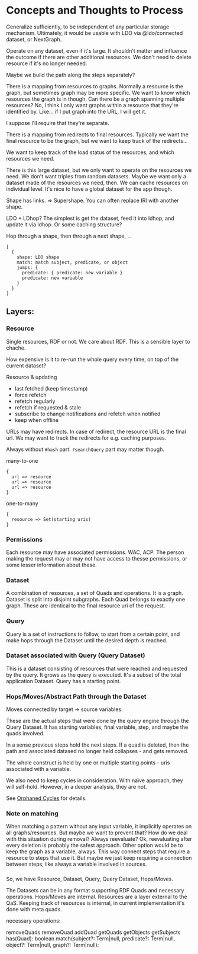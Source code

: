 # Concepts and Thoughts to Process

Generalize sufficiently, to be independent of any particular storage mechanism. Ultimately, it would be usable with LDO via @ldo/connected dataset, or NextGraph.

Operate on any dataset, even if it's large. It shouldn't matter and influence the outcome if there are other additional resources. We don't need to delete resource if it's no longer needed.

Maybe we build the path along the steps separately?

There is a mapping from resources to graphs. Normally a resource is the graph, but sometimes graph may be more specific. We want to know which resources the graph is in though. Can there be a graph spanning multiple resources? No, I think I only want graphs within a resource that they're identified by. Like... if I put graph into the URL, I will get it.

I suppose I'll require that they're separate.

There is a mapping from redirects to final resources. Typically we want the final resource to be the graph, but we want to keep track of the redirects...

We want to keep track of the load status of the resources, and which resources we need.

There is this large dataset, but we only want to operate on the resources we need. We don't want triples from random datasets. Maybe we want only a dataset made of the resources we need, then. We can cache resources on individual level. It's nice to have a global dataset for the app though.

Shape has links. => Supershape. You can often replace IRI with another shape.

LDO + LDhop? The simplest is get the dataset, feed it into ldhop, and update it via ldhop. Or some caching structure?

Hop through a shape, then through a next shape, ...

```
[
  {
    shape: LDO shape
    match: match subject, predicate, or object
    jumps: {
      predicate: { predicate: new variable }
      predicate: new variable
    }
  }
]
```

## Layers:

### Resource

Single resources, RDF or not. We care about RDF. This is a sensible layer to chache.

How expensive is it to re-run the whole query every time, on top of the current dataset?

Resource & updating

- last fetched (keep timestamp)
- force refetch
- refetch regularly
- refetch if requested & stale
- subscribe to change notifications and refetch when notified
- keep when offline

URLs may have redirects. In case of redirect, the resource URL is the final url. We may want to track the redirects for e.g. caching purposes.

Always without `#hash` part. `?searchQuery` part may matter though.

many-to-one

```
{
  url => resource
  url => resource
  url => resource
}
```

one-to-many

```
{
  resource => Set(starting uris)
}
```

### Permissions

Each resource may have associated permissions. WAC, ACP. The person making the request may or may not have access to thesse permissions, or some lesser information about these.

### Dataset

A combination of resources, a set of Quads and operations. It is a graph. Dataset is split into disjoint subgraphs. Each Quad belongs to exactly one graph. These are identical to the final resource uri of the request.

### Query

Query is a set of instructions to follow, to start from a certain point, and make hops through the Dataset until the desired depth is reached.

### Dataset associated with Query (Query Dataset)

This is a dataset consisting of resources that were reached and requested by the query. It grows as the query is executed. It's a subset of the total application Dataset.
Query has a starting point.

### Hops/Moves/Abstract Path through the Dataset

Moves connected by target -> source variables.

These are the actual steps that were done by the query engine through the Query Dataset. It has starting variables, final variable, step, and maybe the quads involved.

In a sense previous steps hold the next steps. If a quad is deleted, then the path and associated datased no longer held collapses - and gets removed.

The whole construct is held by one or multiple starting points - uris associated with a variable.

We also need to keep cycles in consideration. With naïve approach, they will self-hold. However, in a deeper analysis, they are not.

See [Orphaned Cycles](orphaned-cycles.md) for details.

### Note on matching

When matching a pattern without any input variable, it implicitly operates on all graphs/resources. But maybe we want to prevent that? How do we deal with this situation during removal? Always reevaluate? Ok, reevaluating after every deletion is probably the safest approach. Other option would be to keep the graph as a variable, always. This way connect steps that require a resource to steps that use it. But maybe we just keep requiring a connection between steps, like always a variable involved in sources.

###

So, we have Resource, Dataset, Query, Query Dataset, Hops/Moves.

The Datasets can be in any format supporting RDF Quads and necessary operations. Hops/Moves are internal. Resources are a layer external to the QaS. Keeping track of resources is internal, in current implementation it's done with meta quads.

necessary operations:

removeQuads
removeQuad
addQuad
getQuads
getObjects
getSubjects
has(Quad): boolean
match(subject?: Term|null, predicate?: Term|null, object?: Term|null, graph?: Term|null):
